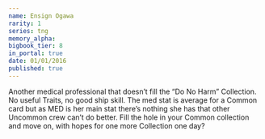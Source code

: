 ```yaml
---
name: Ensign Ogawa
rarity: 1
series: tng
memory_alpha:
bigbook_tier: 8
in_portal: true
date: 01/01/2016
published: true
---
```


Another medical professional that doesn’t fill the “Do No Harm” Collection. No useful Traits, no good ship skill. The med stat is average for a Common card but as MED is her main stat there’s nothing she has that other Uncommon crew can’t do better. Fill the hole in your Common collection and move on, with hopes for one more Collection one day?
